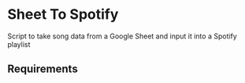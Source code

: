 # Sheet To Spotify

Script to take song data from a Google Sheet and input it into a Spotify playlist

## Requirements
